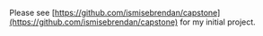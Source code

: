 Please see [https://github.com/ismisebrendan/capstone](https://github.com/ismisebrendan/capstone) for my initial project.